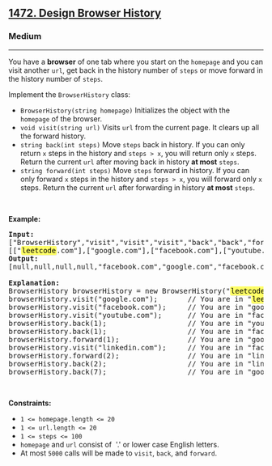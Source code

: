 <h2><a href="https://leetcode.com/problems/design-browser-history/">1472. Design Browser History</a></h2><h3>Medium</h3><hr><div><p>You have a <strong>browser</strong> of one tab where you start on the <code>homepage</code> and you can visit another <code>url</code>, get back in the history number of <code>steps</code> or move forward in the history number of <code>steps</code>.</p>

<p>Implement the <code>BrowserHistory</code> class:</p>

<ul>
	<li><code>BrowserHistory(string homepage)</code> Initializes the object with the <code>homepage</code>&nbsp;of the browser.</li>
	<li><code>void visit(string url)</code>&nbsp;Visits&nbsp;<code>url</code> from the current page. It clears up all the forward history.</li>
	<li><code>string back(int steps)</code>&nbsp;Move <code>steps</code> back in history. If you can only return <code>x</code> steps in the history and <code>steps &gt; x</code>, you will&nbsp;return only <code>x</code> steps. Return the current <code>url</code>&nbsp;after moving back in history <strong>at most</strong> <code>steps</code>.</li>
	<li><code>string forward(int steps)</code>&nbsp;Move <code>steps</code> forward in history. If you can only forward <code>x</code> steps in the history and <code>steps &gt; x</code>, you will&nbsp;forward only&nbsp;<code>x</code> steps. Return the current <code>url</code>&nbsp;after forwarding in history <strong>at most</strong> <code>steps</code>.</li>
</ul>

<p>&nbsp;</p>
<p><strong class="example">Example:</strong></p>

<pre><b>Input:</b>
["BrowserHistory","visit","visit","visit","back","back","forward","visit","forward","back","back"]
[["<em class="Highlight" match="leetcode" loopnumber="444067865" style="padding: 1px; box-shadow: rgb(229, 229, 229) 1px 1px; border-radius: 3px; -webkit-print-color-adjust: exact; background-color: rgb(255, 255, 102); color: rgb(0, 0, 0); font-style: inherit; --darkreader-inline-boxshadow:#272a2c 1px 1px; --darkreader-inline-bgcolor:#6b6b00; --darkreader-inline-color:#e8e6e3;" data-darkreader-inline-boxshadow="" data-darkreader-inline-bgcolor="" data-darkreader-inline-color="">leetcode</em>.com"],["google.com"],["facebook.com"],["youtube.com"],[1],[1],[1],["linkedin.com"],[2],[2],[7]]
<b>Output:</b>
[null,null,null,null,"facebook.com","google.com","facebook.com",null,"linkedin.com","google.com","<em class="Highlight" match="leetcode" loopnumber="444067865" style="padding: 1px; box-shadow: rgb(229, 229, 229) 1px 1px; border-radius: 3px; -webkit-print-color-adjust: exact; background-color: rgb(255, 255, 102); color: rgb(0, 0, 0); font-style: inherit; --darkreader-inline-boxshadow:#272a2c 1px 1px; --darkreader-inline-bgcolor:#6b6b00; --darkreader-inline-color:#e8e6e3;" data-darkreader-inline-boxshadow="" data-darkreader-inline-bgcolor="" data-darkreader-inline-color="">leetcode</em>.com"]

<b>Explanation:</b>
BrowserHistory browserHistory = new BrowserHistory("<em class="Highlight" match="leetcode" loopnumber="444067865" style="padding: 1px; box-shadow: rgb(229, 229, 229) 1px 1px; border-radius: 3px; -webkit-print-color-adjust: exact; background-color: rgb(255, 255, 102); color: rgb(0, 0, 0); font-style: inherit; --darkreader-inline-boxshadow:#272a2c 1px 1px; --darkreader-inline-bgcolor:#6b6b00; --darkreader-inline-color:#e8e6e3;" data-darkreader-inline-boxshadow="" data-darkreader-inline-bgcolor="" data-darkreader-inline-color="">leetcode</em>.com");
browserHistory.visit("google.com");       // You are in "<em class="Highlight" match="leetcode" loopnumber="444067865" style="padding: 1px; box-shadow: rgb(229, 229, 229) 1px 1px; border-radius: 3px; -webkit-print-color-adjust: exact; background-color: rgb(255, 255, 102); color: rgb(0, 0, 0); font-style: inherit; --darkreader-inline-boxshadow:#272a2c 1px 1px; --darkreader-inline-bgcolor:#6b6b00; --darkreader-inline-color:#e8e6e3;" data-darkreader-inline-boxshadow="" data-darkreader-inline-bgcolor="" data-darkreader-inline-color="">leetcode</em>.com". Visit "google.com"
browserHistory.visit("facebook.com");     // You are in "google.com". Visit "facebook.com"
browserHistory.visit("youtube.com");      // You are in "facebook.com". Visit "youtube.com"
browserHistory.back(1);                   // You are in "youtube.com", move back to "facebook.com" return "facebook.com"
browserHistory.back(1);                   // You are in "facebook.com", move back to "google.com" return "google.com"
browserHistory.forward(1);                // You are in "google.com", move forward to "facebook.com" return "facebook.com"
browserHistory.visit("linkedin.com");     // You are in "facebook.com". Visit "linkedin.com"
browserHistory.forward(2);                // You are in "linkedin.com", you cannot move forward any steps.
browserHistory.back(2);                   // You are in "linkedin.com", move back two steps to "facebook.com" then to "google.com". return "google.com"
browserHistory.back(7);                   // You are in "google.com", you can move back only one step to "<em class="Highlight" match="leetcode" loopnumber="444067865" style="padding: 1px; box-shadow: rgb(229, 229, 229) 1px 1px; border-radius: 3px; -webkit-print-color-adjust: exact; background-color: rgb(255, 255, 102); color: rgb(0, 0, 0); font-style: inherit; --darkreader-inline-boxshadow:#272a2c 1px 1px; --darkreader-inline-bgcolor:#6b6b00; --darkreader-inline-color:#e8e6e3;" data-darkreader-inline-boxshadow="" data-darkreader-inline-bgcolor="" data-darkreader-inline-color="">leetcode</em>.com". return "<em class="Highlight" match="leetcode" loopnumber="444067865" style="padding: 1px; box-shadow: rgb(229, 229, 229) 1px 1px; border-radius: 3px; -webkit-print-color-adjust: exact; background-color: rgb(255, 255, 102); color: rgb(0, 0, 0); font-style: inherit; --darkreader-inline-boxshadow:#272a2c 1px 1px; --darkreader-inline-bgcolor:#6b6b00; --darkreader-inline-color:#e8e6e3;" data-darkreader-inline-boxshadow="" data-darkreader-inline-bgcolor="" data-darkreader-inline-color="">leetcode</em>.com"
</pre>

<p>&nbsp;</p>
<p><strong>Constraints:</strong></p>

<ul>
	<li><code>1 &lt;= homepage.length &lt;= 20</code></li>
	<li><code>1 &lt;= url.length &lt;= 20</code></li>
	<li><code>1 &lt;= steps &lt;= 100</code></li>
	<li><code>homepage</code> and <code>url</code> consist of&nbsp; '.' or lower case English letters.</li>
	<li>At most <code>5000</code>&nbsp;calls will be made to <code>visit</code>, <code>back</code>, and <code>forward</code>.</li>
</ul>
</div>